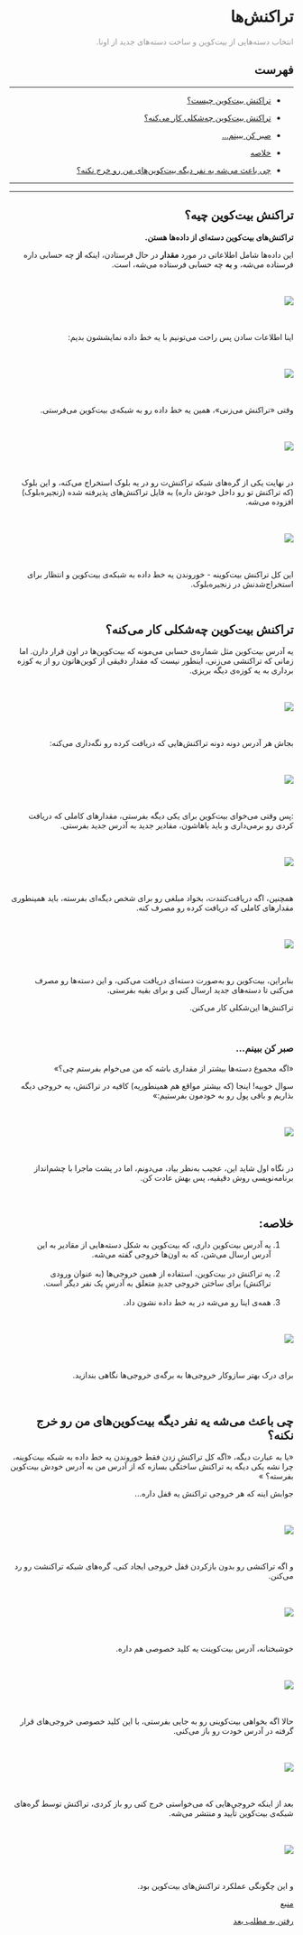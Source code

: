 <div dir="rtl">
    <h1>تراکنش‌ها</h1>
    <p><span style="color: #999999;"> انتخاب دسته‌هایی از بیت‌کوین و ساخت دسته‌های جدید از اونا.</span></p>
    <h2>فهرست</h2>
        <hr>
    <ul>
        <li>
            <p><a href="#1">تراکنش بیت‌کوین چیست؟</a></p>
        </li>
        <li>
            <p><a href="#2">تراکنش بیت‌کوین چه‌شکلی کار می‌کنه؟</a></p>
        </li>
        <li>
            <p><a href="#3">صبر کن ببینم...</a></p>
        </li>
        <li>
            <p><a href="#4">خلاصه</a></p>
        </li>
        <li>
            <p><a href="#5">چی باعث می‌شه یه نفر دیگه بیت‌کوین‌های من رو خرج نکنه؟</a></p>
        </li>
    </ul>
    <hr>
    <hr>
    <h2 id="1">تراکنش بیت‌کوین چیه؟</h2>
    <p><strong>تراکنش‌های بیت‌کوین دسته‌ای از داده‌ها هستن.
    </strong></p>
    <p> این داده‌ها شامل اطلاعاتی در مورد 
    <strong>مقدار</strong>
     در حال فرستادن، اینکه
      <strong>از</strong>
       چه حسابی داره فرستاده می‌شه، و 
       <strong>به</strong>
        چه حسابی فرستاده می‌شه، است.</p>
    <br><br><img style="display: block; margin-left: auto; margin-right: auto;" src="./beginners/guide/transactions/01-transaction-table.png"><br><br>
    <p>اینا اطلاعات سادن پس راحت می‌تونیم با یه خط داده نمایششون بدیم:</p>
    <br><br><img style="display: block; margin-left: auto; margin-right: auto;" src="./beginners/guide/transactions/01-transaction-table-data.png"><br><br>
    <p>وقتی «تراکنش می‌زنی»، همین یه خط داده رو به شبکه‌ی بیت‌کوین می‌فرستی.</p>
    <br><br><img style="display: block; margin-left: auto; margin-right: auto;" src="./beginners/guide/transactions/01-transaction-table-data-network.png"><br><br>
    <p>در نهایت یکی از گره‌های شبکه تراکنش‌ت رو در یه بلوک استخراج می‌کنه، و این بلوک (که تراکنش تو رو داخل خودش داره) به فایل تراکنش‌های پذیرفته شده (زنجیره‌بلوک) افزوده می‌شه.</p>
    <br><br><img style="display: block; margin-left: auto; margin-right: auto;" src="./beginners/guide/transactions/01-transaction-table-data-network-mined.png"><br><br>
    <p>این کل تراکنش بیت‌کوینه - خوروندن یه خط داده به شبکه‌ی بیت‌کوین و انتظار برای استخراج‌شدنش در زنجیره‌بلوک.
    </p>
    <br>
    <h2 id="2">تراکنش بیت‌کوین چه‌شکلی کار می‌کنه؟</h2>
    <p>
        یه آدرس بیت‌کوین مثل شماره‌ی حسابی می‌مونه که بیت‌کوین‌ها در اون قرار دارن. اما زمانی که تراکنشی می‌زنی، اینطور نیست که مقدار دقیقی از کوین‌هاتون رو از یه کوزه برداری به یه کوزه‌ی دیگه بریزی.
    </p>
    <br><br><img style="display: block; margin-left: auto; margin-right: auto;" src="./beginners/guide/transactions/02-pot.png"><br><br>
<p>
بجاش هر آدرس دونه دونه تراکنش‌هایی که دریافت کرده رو نگه‌داری می‌کنه:
</p>
    <br><br><img style="display: block; margin-left: auto; margin-right: auto;" src="./beginners/guide/transactions/02-address1.png"><br><br>
    <p>:پس وقتی می‌خوای بیت‌کوین برای یکی دیگه بفرستی، مقدارهای کاملی که دریافت کردی رو برمی‌داری و باید باهاشون، مقادیر جدید به آدرس جدید بفرستی.</p>
    <br><br><img style="display: block; margin-left: auto; margin-right: auto;" src="./beginners/guide/transactions/02-address1-address2.png"><br><br>
    <p>همچنین، اگه دریافت‌کنندت، بخواد مبلغی رو برای شخص دیگه‌ای بفرسته، باید همینطوری مقدارهای کاملی که دریافت کرده رو مصرف کنه.</p>
    <br><br><img style="display: block; margin-left: auto; margin-right: auto;" src="./beginners/guide/transactions/02-address1-address2-address3.png"><br><br>
    <p>بنابراین، بیت‌کوین رو به‌صورت دسته‌ای دریافت می‌کنی، و این دسته‌ها رو مصرف می‌کنی تا دسته‌های جدید ارسال کنی و برای بقیه بفرستی. 
    </p><p>تراکنش‌ها این‌شکلی کار می‌کنن.</p>
    <br>
    <h3 id="3">صبر کن ببینم...</h3>
    <p>«اگه مجموع دسته‌ها بیشتر از مقداری باشه که من می‌خوام بفرستم چی؟»</p>
    <p>سوال خوبیه! اینجا (که بیشتر مواقع هم همینطوریه) کافیه در تراکنش، یه خروجی دیگه بذاریم و باقی پول رو به خودمون بفرستیم:»</p>
    <br><br><img style="display: block; margin-left: auto; margin-right: auto;" src="./beginners/guide/transactions/02-address1-address2-change.png"><br><br>
    <p>در نگاه اول شاید این، عجیب به‌نظر بیاد، می‌دونم، اما در پشت ماجرا با چشم‌انداز برنامه‌نویسی روش دقیقیه، پس بهش عادت کن.</p>
    <br>
    <h2 id="4">خلاصه:</h2>
    <ol>
        <li>یه آدرس بیت‌کوین داری، که بیت‌کوین به شکل دسته‌هایی از مقادیر به این آدرس ارسال می‌شن، که به اون‌ها خروجی گفته می‌شه.</li><br>
        <li>یه تراکنش در بیت‌کوین، استفاده از همین خروجی‌ها (به عنوان ورودی تراکنش) برای ساختن خروجی جدیدِ متعلق به آدرسِ یک نفر دیگر است.</li><br>
        <li>همه‌ی اینا رو می‌شه در یه خط داده نشون داد.</li>
    </ol>
    <br><br><img style="display: block; margin-left: auto; margin-right: auto;" src="./beginners/guide/transactions/02-address1-address2-change-data.png"><br><br>
    <p>برای درک بهتر سازوکار خروجی‌ها به برگه‌ی خروجی‌ها نگاهی بندازید.</p>
    <br>
    <h2 id="5">چی باعث می‌شه یه نفر دیگه بیت‌کوین‌های من رو خرج نکنه؟</h2>
    <p>«یا به عبارت دیگه، «اگه کل تراکنش زدن فقط خوروندن یه خط داده به شبکه بیت‌کوینه، چرا نشه یکی دیگه یه تراکنش ساختگی بسازه که از آدرس من به آدرس خودش بیت‌کوین بفرسته؟
    »
    </p>
    <p>جوابش اینه که هر خروجی تراکنش یه قفل داره...</p>
    <br><br><img style="display: block; margin-left: auto; margin-right: auto;" src="./beginners/guide/transactions/03-output-locks.png"><br><br>
    <p>و اگه تراکنشی رو بدون بازکردن قفل خروجی ایجاد کنی، گره‌های شبکه تراکنشت رو رد می‌کنن.</p>
    <br><br><img style="display: block; margin-left: auto; margin-right: auto;" src="./beginners/guide/transactions/03-output-locks-rejected.png"><br><br>
    <p>خوشبختانه، آدرس بیت‌کوینت یه کلید خصوصی هم داره.</p>
    <br><br><img style="display: block; margin-left: auto; margin-right: auto;" src="./beginners/guide/transactions/03-address-key.png"><br><br>
    <p> حالا اگه بخواهی بیت‌کوینی رو به جایی بفرستی، با این کلید خصوصی خروجی‌های قرار گرفته در آدرس خودت رو باز می‌کنی.</p>
    <br><br><img style="display: block; margin-left: auto; margin-right: auto;" src="./beginners/guide/transactions/03-address-key-unlock.png"><br><br>
    <p>بعد از اینکه خروجی‌هایی که می‌خواستی خرج کنی رو باز کردی، تراکنش توسط گره‌های شبکه‌ی بیت‌کوین تأیید و منتشر می‌شه.</p>
    <br><br><img style="display: block; margin-left: auto; margin-right: auto;" src="./beginners/guide/transactions/03-output-locks-accepted.png"><br><br>
    <p>و این چگونگی عملکرد تراکنش‌های بیت‌کوین بود.</p>
    <p><a href="https://learnmeabitcoin.com/beginners/transactions">منبع</a></p>
    <p><a href="https://github.com/rezatajari/learnmeabitcoin/blob/master/04.%20Outputs.md">رفتن به مطلب بعد</a></p>
</div>
